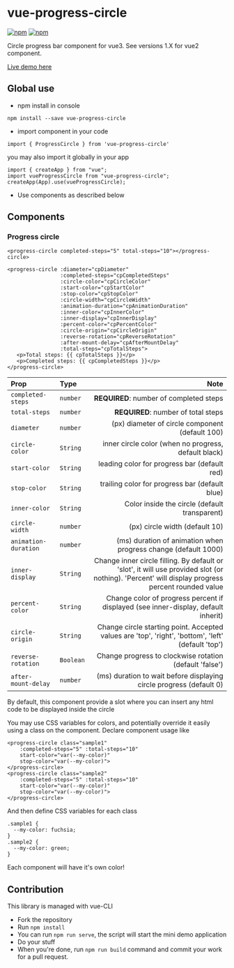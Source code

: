 # vue-progress-circle
[![npm](https://img.shields.io/npm/v/vue-progress-circle.svg)](https://www.npmjs.com/package/vue-progress-circle)
[![npm](https://img.shields.io/npm/dt/vue-progress-circle.svg)](https://www.npmjs.com/package/vue-progress-circle)

Circle progress bar component for vue3. See versions 1.X for vue2 component.

[Live demo here](https://keiwen.github.io/vue-progress-circle/)

## Global use
- npm install in console
```
npm install --save vue-progress-circle
```
- import component in your code
```
import { ProgressCircle } from 'vue-progress-circle'
```
you may also import it globally in your app
```
import { createApp } from "vue";
import vueProgressCircle from "vue-progress-circle";
createApp(App).use(vueProgressCircle);
```
- Use components as described below

## Components
### Progress circle
```
<progress-circle completed-steps="5" total-steps="10"></progress-circle>
```
```
<progress-circle :diameter="cpDiameter"
                 :completed-steps="cpCompletedSteps"
                 :circle-color="cpCircleColor"
                 :start-color="cpStartColor"
                 :stop-color="cpStopColor"
                 :circle-width="cpCircleWidth"
                 :animation-duration="cpAnimationDuration"
                 :inner-color="cpInnerColor"
                 :inner-display="cpInnerDisplay"
                 :percent-color="cpPercentColor"
                 :circle-origin="cpCircleOrigin"
                 :reverse-rotation="cpReverseRotation"
                 :after-mount-delay="cpAfterMountDelay"
                 :total-steps="cpTotalSteps">
   <p>Total steps: {{ cpTotalSteps }}</p>
   <p>Completed steps: {{ cpCompletedSteps }}</p>
</progress-circle>
```


| Prop                 | Type      |                                                                                                                                             Note |
|:---------------------|:----------|-------------------------------------------------------------------------------------------------------------------------------------------------:|
| `completed-steps`    | `number`  |                                                                                                          **REQUIRED**: number of completed steps |
| `total-steps`        | `number`  |                                                                                                              **REQUIRED**: number of total steps |
| `diameter`           | `number`  |                                                                                                  (px) diameter of circle component (default 100) |
| `circle-color`       | `String`  |                                                                                             inner circle color (when no progress, default black) |
| `start-color`        | `String`  |                                                                                                     leading color for progress bar (default red) |
| `stop-color`         | `String`  |                                                                                                   trailing color for progress bar (default blue) |
| `inner-color`        | `String`  |                                                                                                    Color inside the circle (default transparent) |
| `circle-width`       | `number`  |                                                                                                                   (px) circle width (default 10) |
| `animation-duration` | `number`  |                                                                                   (ms) duration of animation when progress change (default 1000) |
| `inner-display`      | `String`  | Change inner circle filling. By default or 'slot', it will use provided slot (or nothing). 'Percent' will display progress percent rounded value |
| `percent-color`      | `String`  |                                                               Change color of progress percent if displayed (see inner-display, default inherit) |
| `circle-origin`      | `String`  |                                               Change circle starting point. Accepted values are 'top', 'right', 'bottom', 'left' (default 'top') |
| `reverse-rotation`   | `Boolean` |                                                                                          Change progress to clockwise rotation (default 'false') |
| `after-mount-delay`  | `number`  |                                                                              (ms) duration to wait before displaying circle progress (default 0) |

By default, this component provide a slot where you can insert any html code
to be displayed inside the circle

You may use CSS variables for colors,
and potentially override it easily using a class on the component.
Declare component usage like
```
<progress-circle class="sample1"
    :completed-steps="5" :total-steps="10"
    start-color="var(--my-color)"
    stop-color="var(--my-color)">
</progress-circle>
<progress-circle class="sample2"
    :completed-steps="5" :total-steps="10"
    start-color="var(--my-color)"
    stop-color="var(--my-color)">
</progress-circle>
```
And then define CSS variables for each class
```
.sample1 {
  --my-color: fuchsia;
}
.sample2 {
  --my-color: green;
}
```
Each component will have it's own color!

## Contribution
This library is managed with vue-CLI
- Fork the repository
- Run `npm install`
- You can run `npm run serve`, the script will start the mini demo application
- Do your stuff
- When you're done, run `npm run build` command and commit your work for a pull request.
